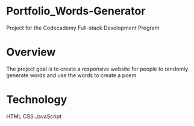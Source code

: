 # Portfolio_Words-Generator
Project for the Codecademy Full-stack Development Program


# Overview
The project goal is to create a responsive website for people to randomly generate words and use the words to create a poem

# Technology
HTML
CSS
JavaScript
